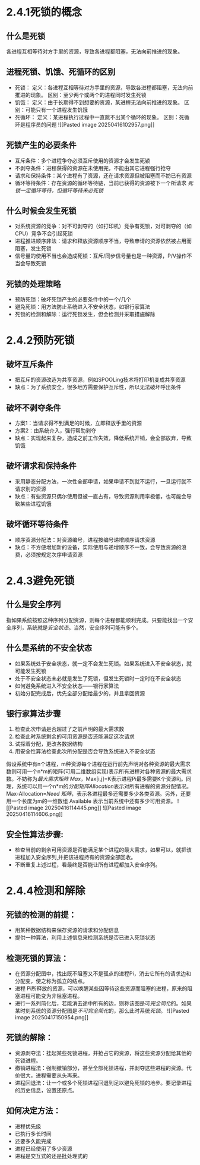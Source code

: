 # 2.4.1死锁的概念
## 什么是死锁
各进程互相等待对方手里的资源，导致各进程都阻塞，无法向前推进的现象。
## 进程死锁、饥饿、死循环的区别
- 死锁：
	定义：各进程互相等待对方手里的资源，导致各进程都阻塞，无法向前推进的现象。
	区别：至少两个或两个的进程同时发生死锁
- 饥饿：
	定义：由于长期得不到想要的资源，某进程无法向前推进的现象。
	区别：可能只有一个进程发生饥饿
- 死循环：
	定义：某进程执行过程中一直跳不出某个循环的现象。
	区别：死循环是程序员的问题
![[Pasted image 20250416102957.png]]
## 死锁产生的必要条件
- 互斥条件：多个进程争夺必须互斥使用的资源才会发生死锁
- 不剥夺条件：进程获得的资源在未使用完，不能由其它进程强行抢夺
- 请求和保持条件：某个进程有了资源，还在请求资源但被阻塞而不妨已有资源
- 循环等待条件：存在资源的循环等待链，当前已获得的资源被下一个所请求
*死锁一定循环等待，但循环等待未必死锁*
## 什么时候会发生死锁
- 对系统资源的竞争：对不可剥夺的（如打印机）竞争有死锁，对可剥夺的（如CPU）竞争不会引起死锁
- 进程推进顺序非法：请求和释放资源顺序不当，导致申请的资源依然被占用而阻塞，发生死锁
- 信号量的使用不当也会造成死锁：互斥/同步信号量也是一种资源，P/V操作不当会导致死锁

## 死锁的处理策略

- 预防死锁：破坏死锁产生的必要条件中的一个/几个
- 避免死锁：用方法防止系统进入不安全状态，如银行家算法
- 死锁的检测和解除：运行死锁发生，但会检测并采取措施解除

# 2.4.2预防死锁
## 破坏互斥条件
- 把互斥的资源改造为共享资源，例如SPOOLing技术将打印机变成共享资源
- 缺点：为了系统安全，很多地方需要保护互斥性，所以无法破坏呼出条件
## 破坏不剥夺条件
- 方案1：当请求得不到满足的时候，立即释放手里的资源
- 方案2：由系统介入，强行帮助剥夺
- 缺点：实现起来复杂，造成之前工作失效，降低系统开销，会全部放弃，导致饥饿
## 破坏请求和保持条件
- 采用静态分配方法，一次性全部申请，如果申请不到就不运行，一旦运行就不请求别的资源
- 缺点：有些资源只偶尔使用但被一直占有，导致资源利用率极低，也可能会导致某些进程饥饿
## 破坏循环等待条件
- 顺序资源分配法：对资源编号，进程按编号递增顺序请求资源
- 缺点：不方便增加新的设备，实际使用与递增顺序不一致，会导致资源的浪费，必须按规定次序申请资源

# 2.4.3避免死锁
## 什么是安全序列
指如果系统按照这种序列分配资源，则每个进程都能顺利完成。只要能找出一个安全序列，系统就是*安全状态*。当然，安全序列可能有多个。
## 什么是系统的不安全状态
- 如果系统处于安全状态，就一定不会发生死锁。如果系统进入不安全状态，就可能发生死锁
- 处于不安全状态未必就是发生了死锁，但发生死锁时一定时在不安全状态
- 如何避免系统进入不安全状态——银行家算法
- 初始分配完成后，优先全部分配给最少的，并且拿回资源

## 银行家算法步骤
1. 检查此次申请是否超过了之前声明的最大需求数
2. 检查此时系统剩余的可用资源是否还能满足这次请求
3. 试探着分配，更改各数据结构
4. 用安全性算法检查此次所分配是否会导致系统进入不安全状态

假设系统中有n个进程，m种资源每个进程在运行前先声明对各种资源的最大需求数则可用一个n\*m的矩阵(可用二维数组实现)表示所有进程对各种资源的最大需求数。不妨称为*最大需求矩阵 Max*，Max[i,j]=K表示进程Pi最多需要K个资源Rj。同理，系统可以用一个n\*m的*分配矩阵Allocation*表示对所有进程的资源分配情况。Max-Allocation=*Need 矩阵*，表示各进程最多还需要多少各类资源。另外，还要用一个长度为m的一维数组 Available 表示当前系统中还有多少可用资源。
![[Pasted image 20250416114445.png]]
![[Pasted image 20250416114606.png]]
## 安全性算法步骤:
- 检查当前的剩余可用资源是否能满足某个进程的最大需求，如果可以，就把该进程加入安全序列,并把该进程持有的资源全部回收。
- 不断重复上述过程，看最终是否能让所有进程都加入安全序列。
# 2.4.4检测和解除
## 死锁的检测的前提：
- 用某种数据结构来保存资源的请求和分配信息
-  提供一种算法，利用上述信息来检测系统是否已进入死锁状态
## 检测死锁的算法：
-  在资源分配图中，找出既不阻塞又不是孤点的进程Pi，消去它所有的请求边和分配变，使之称为孤立的结点。
- 进程 Pi所释放的资源，可以唤醒某些因等待这些资源而阻塞的进程，原来的阻塞进程可能变为非阻塞进程。
- 进行一系列简化后，若能消去途中所有的边，则称该图是可*完全简化*的。如果某时刻系统的资源分配图是*不可完全简化*的，那么此时系统*死锁*。
![[Pasted image 20250417150954.png]]
## 死锁的解除：
- 资源剥夺法：挂起某些死锁进程，并抢占它的资源，将这些资源分配给其他的死锁进程。
- 撤销进程法：强制撤销部分，甚至全部死锁进程，并剥夺这些进程的资源。代价很大，进程需要从头再来。
- 进程回退法：让一个或多个死锁进程回退到足以避免死锁的地步。要记录进程的历史信息，设置还原点。
## 如何决定方法：
- 进程优先级
- 已执行多长时间
- 还要多久能完成
- 进程已经使用了多少资源
- 进程是交互式的还是批处理式的